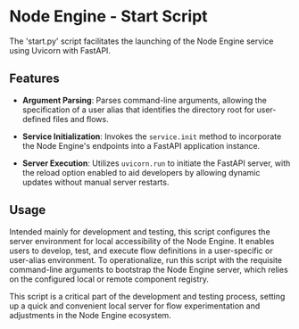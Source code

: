 # Node Engine - Start Script

The 'start.py' script facilitates the launching of the Node Engine service using Uvicorn with FastAPI.

## Features

- **Argument Parsing**: Parses command-line arguments, allowing the specification of a user alias that identifies the directory root for user-defined files and flows.

- **Service Initialization**: Invokes the `service.init` method to incorporate the Node Engine's endpoints into a FastAPI application instance.

- **Server Execution**: Utilizes `uvicorn.run` to initiate the FastAPI server, with the reload option enabled to aid developers by allowing dynamic updates without manual server restarts.

## Usage

Intended mainly for development and testing, this script configures the server environment for local accessibility of the Node Engine. It enables users to develop, test, and execute flow definitions in a user-specific or user-alias environment. To operationalize, run this script with the requisite command-line arguments to bootstrap the Node Engine server, which relies on the configured local or remote component registry.

This script is a critical part of the development and testing process, setting up a quick and convenient local server for flow experimentation and adjustments in the Node Engine ecosystem.